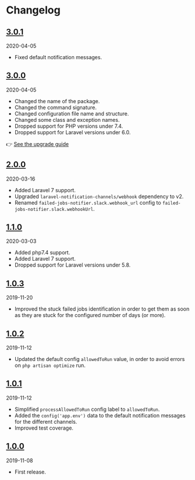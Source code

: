# Changelog

## [3.0.1](https://github.com/Okipa/laravel-stuck-jobs-notifier/compare/2.0.0...3.0.1)

2020-04-05

* Fixed default notification messages.

## [3.0.0](https://github.com/Okipa/laravel-stuck-jobs-notifier/compare/2.0.0...3.0.0)

2020-04-05

* Changed the name of the package.
* Changed the command signature.
* Changed configuration file name and structure.
* Changed some class and exception names.
* Dropped support for PHP versions under 7.4.
* Dropped support for Laravel versions under 6.0.

:point_right: [See the upgrade guide](/docs/upgrade-guides/from-v2-to-v3.md)

## [2.0.0](https://github.com/Okipa/laravel-stuck-jobs-notifier/compare/1.1.0...2.0.0)

2020-03-16

* Added Laravel 7 support.
* Upgraded `laravel-notification-channels/webhook` dependency to v2.
* Renamed `failed-jobs-notifier.slack.webhook_url` config to `failed-jobs-notifier.slack.webhookUrl`.

## [1.1.0](https://github.com/Okipa/laravel-stuck-jobs-notifier/compare/1.0.3...1.1.0)

2020-03-03

* Added php7.4 support.
* Added Laravel 7 support.
* Dropped support for Laravel versions under 5.8.

## [1.0.3](https://github.com/Okipa/laravel-stuck-jobs-notifier/compare/1.0.2...1.0.3)

2019-11-20

* Improved the stuck failed jobs identification in order to get them as soon as they are stuck for the configured number of days (or more).

## [1.0.2](https://github.com/Okipa/laravel-stuck-jobs-notifier/compare/1.0.1...1.0.2)

2019-11-12

* Updated the default config `allowedToRun` value, in order to avoid errors on `php artisan optimize` run.

## [1.0.1](https://github.com/Okipa/laravel-stuck-jobs-notifier/compare/1.0.0...1.0.1)

2019-11-12

* Simplified `processAllowedToRun` config label to `allowedToRun`.
* Added the `config('app.env')` data to the default notification messages for the different channels.
* Improved test coverage.

## [1.0.0](https://github.com/Okipa/laravel-stuck-jobs-notifier/releases/tag/1.0.0)

2019-11-08

* First release.
